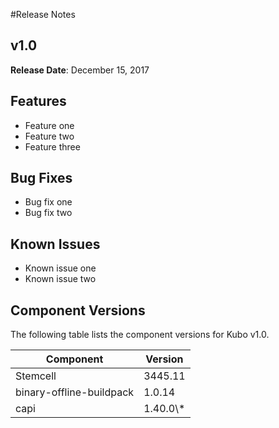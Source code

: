 #Release Notes

## v1.0

**Release Date**: December 15, 2017

## Features
* Feature one
* Feature two
* Feature three

## Bug Fixes

* Bug fix one
* Bug fix two

## Known Issues

* Known issue one
* Known issue two

## Component Versions

The following table lists the component versions for Kubo v1.0.

  <table>
  <thead>
  <tr>
    <th>Component</th>
    <th>Version</th>
  </tr>
  </thead>
  <tbody>
  <tr>
    <td>Stemcell</td><td>3445.11</td>
  </tr><tr>
    <td>binary-offline-buildpack</td><td>1.0.14</td>
  </tr><tr>
    <td>capi</td><td>1.40.0\*</td>
  </tr>
  </tbody>
  </table>
